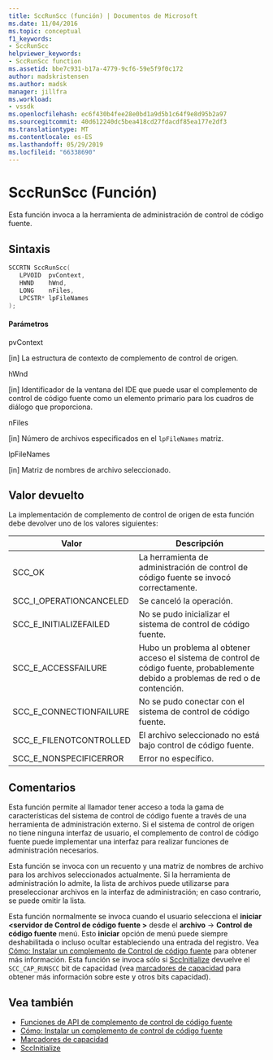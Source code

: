 ```yaml
---
title: SccRunScc (función) | Documentos de Microsoft
ms.date: 11/04/2016
ms.topic: conceptual
f1_keywords:
- SccRunScc
helpviewer_keywords:
- SccRunScc function
ms.assetid: bbe7c931-b17a-4779-9cf6-59e5f9f0c172
author: madskristensen
ms.author: madsk
manager: jillfra
ms.workload:
- vssdk
ms.openlocfilehash: ec6f430b4fee28e0bd1a9d5b1c64f9e8d95b2a97
ms.sourcegitcommit: 40d612240dc5bea418cd27fdacdf85ea177e2df3
ms.translationtype: MT
ms.contentlocale: es-ES
ms.lasthandoff: 05/29/2019
ms.locfileid: "66338690"
---
```

# <a name="sccrunscc-function"></a>SccRunScc (Función)
Esta función invoca a la herramienta de administración de control de código fuente.

## <a name="syntax"></a>Sintaxis

```cpp
SCCRTN SccRunScc(
   LPVOID  pvContext,
   HWND    hWnd,
   LONG    nFiles,
   LPCSTR* lpFileNames
);
```

#### <a name="parameters"></a>Parámetros
 pvContext

[in] La estructura de contexto de complemento de control de origen.

 hWnd

[in] Identificador de la ventana del IDE que puede usar el complemento de control de código fuente como un elemento primario para los cuadros de diálogo que proporciona.

 nFiles

[in] Número de archivos especificados en el `lpFileNames` matriz.

 lpFileNames

[in] Matriz de nombres de archivo seleccionado.

## <a name="return-value"></a>Valor devuelto
 La implementación de complemento de control de origen de esta función debe devolver uno de los valores siguientes:

|Valor|Descripción|
|-----------|-----------------|
|SCC_OK|La herramienta de administración de control de código fuente se invocó correctamente.|
|SCC_I_OPERATIONCANCELED|Se canceló la operación.|
|SCC_E_INITIALIZEFAILED|No se pudo inicializar el sistema de control de código fuente.|
|SCC_E_ACCESSFAILURE|Hubo un problema al obtener acceso el sistema de control de código fuente, probablemente debido a problemas de red o de contención.|
|SCC_E_CONNECTIONFAILURE|No se pudo conectar con el sistema de control de código fuente.|
|SCC_E_FILENOTCONTROLLED|El archivo seleccionado no está bajo control de código fuente.|
|SCC_E_NONSPECIFICERROR|Error no específico.|

## <a name="remarks"></a>Comentarios
 Esta función permite al llamador tener acceso a toda la gama de características del sistema de control de código fuente a través de una herramienta de administración externo. Si el sistema de control de origen no tiene ninguna interfaz de usuario, el complemento de control de código fuente puede implementar una interfaz para realizar funciones de administración necesarios.

 Esta función se invoca con un recuento y una matriz de nombres de archivo para los archivos seleccionados actualmente. Si la herramienta de administración lo admite, la lista de archivos puede utilizarse para preseleccionar archivos en la interfaz de administración; en caso contrario, se puede omitir la lista.

 Esta función normalmente se invoca cuando el usuario selecciona el **iniciar \<servidor de Control de código fuente >** desde el **archivo** -> **Control de código fuente** menú. Esto **iniciar** opción de menú puede siempre deshabilitada o incluso ocultar estableciendo una entrada del registro. Vea [Cómo: Instalar un complemento de Control de código fuente](../extensibility/internals/how-to-install-a-source-control-plug-in.md) para obtener más información. Esta función se invoca sólo si [SccInitialize](../extensibility/sccinitialize-function.md) devuelve el `SCC_CAP_RUNSCC` bit de capacidad (vea [marcadores de capacidad](../extensibility/capability-flags.md) para obtener más información sobre este y otros bits capacidad).

## <a name="see-also"></a>Vea también
- [Funciones de API de complemento de control de código fuente](../extensibility/source-control-plug-in-api-functions.md)
- [Cómo: Instalar un complemento de control de código fuente](../extensibility/internals/how-to-install-a-source-control-plug-in.md)
- [Marcadores de capacidad](../extensibility/capability-flags.md)
- [SccInitialize](../extensibility/sccinitialize-function.md)